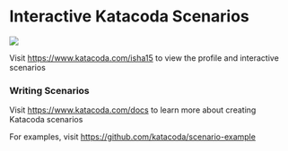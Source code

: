 # Interactive Katacoda Scenarios

[![](http://shields.katacoda.com/katacoda/isha15/count.svg)](https://www.katacoda.com/isha15 "Get your profile on Katacoda.com")

Visit https://www.katacoda.com/isha15 to view the profile and interactive scenarios

### Writing Scenarios
Visit https://www.katacoda.com/docs to learn more about creating Katacoda scenarios

For examples, visit https://github.com/katacoda/scenario-example
